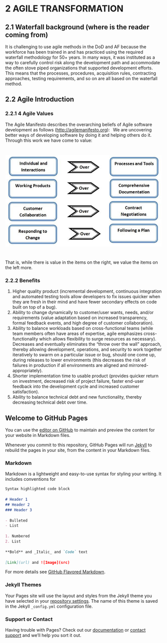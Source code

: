 # 2	AGILE TRANSFORMATION
## 2.1	Waterfall background (where is the reader coming from)
It is challenging to use agile methods in the DoD and AF because the workforce has been trained in and has practiced using the required waterfall methodology for 50+ years.  In many ways, it was instituted as a way to carefully control risk along the development path and accommodate the often stove piped organizations that supported development efforts.  This means that the processes, procedures, acquisition rules, contracting approaches, testing requirements, and so on are all based on the waterfall method. 
## 2.2	Agile Introduction
### 2.2.1	4 Agile Values
The Agile Manifesto describes the overarching beliefs of Agile software development as follows (http://agilemanifesto.org): 
  
We are uncovering better ways of developing software by doing it and helping others do it. Through this work we have come to value:   
#
![alt text](Agile_Manifesto.jpg)
#
That is, while there is value in the items on the right, we value the items on the left more.   

### 2.2.2	Benefits
1.	Higher quality product (incremental development, continuous integration and automated testing tools allow developers to fix issues quicker when they are fresh in their mind and have fewer secondary effects on code built on top of a bug).  
2.	Ability to change dynamically to customer/user wants, needs, and/or requirements (value adaptation based on increased transparency, formal feedback events, and high degree of customer collaboration).  
3.	Ability to balance workloads based on cross-functional teams (while team members often have areas of expertise, agile emphasizes cross-functionality which allows flexibility to surge resources as necessary).  Decreases and eventually eliminates the “throw over the wall” approach, thereby allowing development, operations, and security to work together iteratively to swarm on a particular issue or bug, should one come up, during releases to lower environments (this decreases the risk of failures in production if all environments are aligned and mirrored-appropriately). 
4.	Shorter implementation time to usable product (provides quicker return on investment, decreased risk of project failure, faster end-user feedback into the development cycle and increased customer satisfaction).  
5.	Ability to balance technical debt and new functionality, thereby decreasing technical debt over time. 






## Welcome to GitHub Pages

You can use the [editor on GitHub](https://github.com/wwalski/agile-playbook/edit/master/README.md) to maintain and preview the content for your website in Markdown files.

Whenever you commit to this repository, GitHub Pages will run [Jekyll](https://jekyllrb.com/) to rebuild the pages in your site, from the content in your Markdown files.

### Markdown

Markdown is a lightweight and easy-to-use syntax for styling your writing. It includes conventions for

```markdown
Syntax highlighted code block

# Header 1
## Header 2
### Header 3

- Bulleted
- List

1. Numbered
2. List

**Bold** and _Italic_ and `Code` text

[Link](url) and ![Image](src)
```

For more details see [GitHub Flavored Markdown](https://guides.github.com/features/mastering-markdown/).

### Jekyll Themes

Your Pages site will use the layout and styles from the Jekyll theme you have selected in your [repository settings](https://github.com/wwalski/agile-playbook/settings). The name of this theme is saved in the Jekyll `_config.yml` configuration file.

### Support or Contact

Having trouble with Pages? Check out our [documentation](https://help.github.com/categories/github-pages-basics/) or [contact support](https://github.com/contact) and we’ll help you sort it out.
